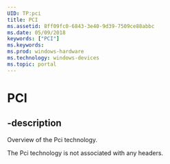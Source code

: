 ```yaml
---
UID: TP:pci
title: PCI
ms.assetid: 8ff09fc0-6843-3e40-9d39-7509ce88abbc
ms.date: 05/09/2018
keywords: ["PCI"]
ms.keywords: 
ms.prod: windows-hardware
ms.technology: windows-devices
ms.topic: portal
---
```


# PCI

## -description

Overview of the Pci technology.

The Pci technology is not associated with any headers.



